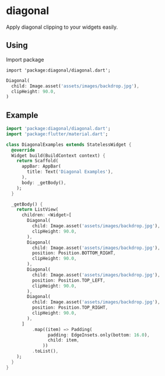 # diagonal

Apply diagonal clipping to your widgets easily.

## Using

Import package

```import 'package:diagonal/diagonal.dart';```

```dart
Diagonal(
  child: Image.asset('assets/images/backdrop.jpg'),
  clipHeight: 90.0,
)
```

## Example

```dart
import 'package:diagonal/diagonal.dart';
import 'package:flutter/material.dart';

class DiagonalExamples extends StatelessWidget {
  @override
  Widget build(BuildContext context) {
    return Scaffold(
      appBar: AppBar(
        title: Text('Diagonal Examples'),
      ),
      body: _getBody(),
    );
  }

  _getBody() {
    return ListView(
      children: <Widget>[
        Diagonal(
          child: Image.asset('assets/images/backdrop.jpg'),
          clipHeight: 90.0,
        ),
        Diagonal(
          child: Image.asset('assets/images/backdrop.jpg'),
          position: Position.BOTTOM_RIGHT,
          clipHeight: 90.0,
        ),
        Diagonal(
          child: Image.asset('assets/images/backdrop.jpg'),
          position: Position.TOP_LEFT,
          clipHeight: 90.0,
        ),
        Diagonal(
          child: Image.asset('assets/images/backdrop.jpg'),
          position: Position.TOP_RIGHT,
          clipHeight: 90.0,
        ),
      ]
          .map((item) => Padding(
                padding: EdgeInsets.only(bottom: 16.0),
                child: item,
              ))
          .toList(),
    );
  }
}
```